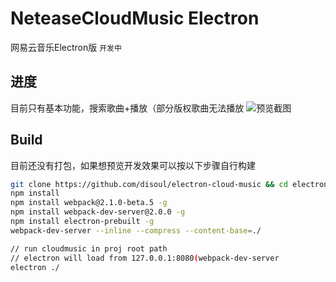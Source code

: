 # NeteaseCloudMusic Electron

网易云音乐Electron版
`` 开发中 ``

## 进度
目前只有基本功能，搜索歌曲+播放（部分版权歌曲无法播放
![预览截图](http://7xn38i.com1.z0.glb.clouddn.com/2016-04-18%2014-04-45%E5%B1%8F%E5%B9%95%E6%88%AA%E5%9B%BE.png)

## Build
目前还没有打包，如果想预览开发效果可以按以下步骤自行构建

```bash
git clone https://github.com/disoul/electron-cloud-music && cd electron-cloud-music
npm install
npm install webpack@2.1.0-beta.5 -g 
npm install webpack-dev-server@2.0.0 -g 
npm install electron-prebuilt -g 
webpack-dev-server --inline --compress --content-base=./

// run cloudmusic in proj root path
// electron will load from 127.0.0.1:8080(webpack-dev-server
electron ./
```
